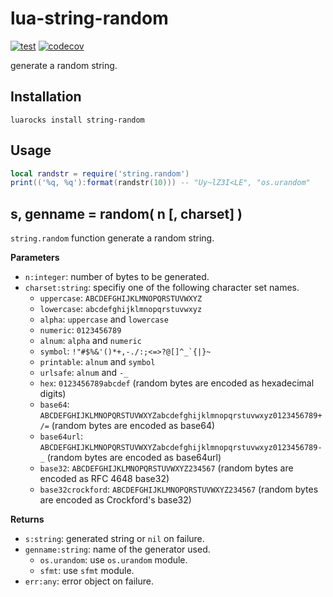 # lua-string-random

[![test](https://github.com/mah0x211/lua-string-random/actions/workflows/test.yml/badge.svg)](https://github.com/mah0x211/lua-string-random/actions/workflows/test.yml)
[![codecov](https://codecov.io/gh/mah0x211/lua-string-random/branch/master/graph/badge.svg)](https://codecov.io/gh/mah0x211/lua-string-random)

generate a random string.


## Installation

```
luarocks install string-random
```

## Usage

```lua
local randstr = require('string.random')
print(('%q, %q'):format(randstr(10))) -- "Uy~lZ3I<LE", "os.urandom"
```


## s, genname = random( n [, charset] )

`string.random` function generate a random string.

**Parameters**

- `n:integer`: number of bytes to be generated.
- `charset:string`: specifiy one of the following character set names.
    - `uppercase`: `ABCDEFGHIJKLMNOPQRSTUVWXYZ`
    - `lowercase`: `abcdefghijklmnopqrstuvwxyz`
    - `alpha`: `uppercase` and `lowercase`
    - `numeric`: `0123456789`
    - `alnum`: `alpha` and `numeric`
    - `symbol`: <code>!"#$%&'()*+,-./:;<=>?@[]^_`{|}~</code>
    - `printable`: `alnum` and `symbol`
    - `urlsafe`: `alnum` and `-_`
    - `hex`: `0123456789abcdef` (random bytes are encoded as hexadecimal digits)
    - `base64`: `ABCDEFGHIJKLMNOPQRSTUVWXYZabcdefghijklmnopqrstuvwxyz0123456789+/=` (random bytes are encoded as base64)
    - `base64url`: `ABCDEFGHIJKLMNOPQRSTUVWXYZabcdefghijklmnopqrstuvwxyz0123456789-_` (random bytes are encoded as base64url)
    - `base32`: `ABCDEFGHIJKLMNOPQRSTUVWXYZ234567` (random bytes are encoded as RFC 4648 base32)
    - `base32crockford`: `ABCDEFGHIJKLMNOPQRSTUVWXYZ234567` (random bytes are encoded as Crockford's base32)
    
**Returns**

- `s:string`: generated string or `nil` on failure.
- `genname:string`: name of the generator used.
    - `os.urandom`: use `os.urandom` module.
    - `sfmt`: use `sfmt` module.
- `err:any`: error object on failure.

